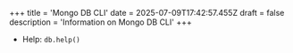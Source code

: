 +++
title = 'Mongo DB CLI'
date = 2025-07-09T17:42:57.455Z
draft = false
description = 'Information on Mongo DB CLI'
+++

- Help: `db.help()`